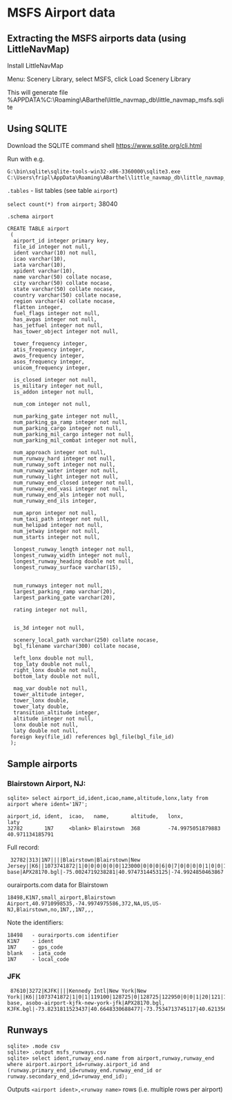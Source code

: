 # MSFS Airport data

## Extracting the MSFS airports data (using LittleNavMap)

Install LittleNavMap

Menu: Scenery Library, select MSFS, click Load Scenery Library

This will generate file %APPDATA%C:\Roaming\ABarthel\little_navmap_db\little_navmap_msfs.sqlite

## Using SQLITE

Download the SQLITE command shell https://www.sqlite.org/cli.html

Run with e.g.
```
G:\bin\sqlite\sqlite-tools-win32-x86-3360000\sqlite3.exe C:\Users\fripl\AppData\Roaming\ABarthel\little_navmap_db\little_navmap_msfs.sqlite
```

`.tables` - list tables (see table `airport`)

`select count(*) from airport;`
38040

`.schema airport`
```
CREATE TABLE airport
 (
  airport_id integer primary key,
  file_id integer not null,
  ident varchar(10) not null,
  icao varchar(10),
  iata varchar(10),
  xpident varchar(10),
  name varchar(50) collate nocase,
  city varchar(50) collate nocase,
  state varchar(50) collate nocase,
  country varchar(50) collate nocase,
  region varchar(4) collate nocase,
  flatten integer,
  fuel_flags integer not null,
  has_avgas integer not null,
  has_jetfuel integer not null,
  has_tower_object integer not null,

  tower_frequency integer,
  atis_frequency integer,
  awos_frequency integer,
  asos_frequency integer,
  unicom_frequency integer,

  is_closed integer not null,
  is_military integer not null,
  is_addon integer not null,

  num_com integer not null,

  num_parking_gate integer not null,
  num_parking_ga_ramp integer not null,
  num_parking_cargo integer not null,
  num_parking_mil_cargo integer not null,
  num_parking_mil_combat integer not null,

  num_approach integer not null,
  num_runway_hard integer not null,
  num_runway_soft integer not null,
  num_runway_water integer not null,
  num_runway_light integer not null,
  num_runway_end_closed integer not null,
  num_runway_end_vasi integer not null,
  num_runway_end_als integer not null,
  num_runway_end_ils integer,

  num_apron integer not null,
  num_taxi_path integer not null,
  num_helipad integer not null,
  num_jetway integer not null,
  num_starts integer not null,

  longest_runway_length integer not null,
  longest_runway_width integer not null,
  longest_runway_heading double not null,
  longest_runway_surface varchar(15),


  num_runways integer not null,
  largest_parking_ramp varchar(20),
  largest_parking_gate varchar(20),

  rating integer not null,


  is_3d integer not null,

  scenery_local_path varchar(250) collate nocase,
  bgl_filename varchar(300) collate nocase,

  left_lonx double not null,
  top_laty double not null,
  right_lonx double not null,
  bottom_laty double not null,

  mag_var double not null,
  tower_altitude integer,
  tower_lonx double,
  tower_laty double,
  transition_altitude integer,
  altitude integer not null,
  lonx double not null,
  laty double not null,
 foreign key(file_id) references bgl_file(bgl_file_id)
 );
 ```

## Sample airports

### Blairstown Airport, NJ:

```
sqlite> select airport_id,ident,icao,name,altitude,lonx,laty from airport where ident='1N7';
```
```
airport_id, ident,  icao,   name,       altitude,   lonx,               laty
32782       1N7     <blank> Blairstown  368         -74.9975051879883   40.971134185791
```

Full record:
```
 32782|313|1N7||||Blairstown|Blairstown|New Jersey||K6||1073741872|1|0|0|0|0|0|0|123000|0|0|0|6|0|7|0|0|0|0|1|0|0|1|0|0|0|0|46|127|0|0|2|3103|64|60.676197052002|A|1|RGAS||3|0|fs-base|APX28170.bgl|-75.0024719238281|40.9747314453125|-74.9924850463867|40.9684906005859|-13.2638130187988|||||368|-74.9975051879883|40.971134185791
```

ourairports.com data for Blairstown
```
18498,K1N7,small_airport,Blairstown Airport,40.9710998535,-74.9974975586,372,NA,US,US-NJ,Blairstown,no,1N7,,1N7,,,
```

Note the identifiers:
```
18498   - ourairports.com identifier
K1N7    - ident
1N7     - gps_code
blank   - iata_code
1N7     - local_code
```

### JFK

```
 87610|3272|KJFK||||Kennedy Intl|New York|New York||K6||1073741872|1|0|1|119100|128725|0|128725|122950|0|0|1|20|121|146|0|0|0|0|4|0|0|4|0|4|4|7|1107|3404|0|0|12|14510|200|120.733848571777|A|4|RGAL|GH|5|0|fs-base, asobo-airport-kjfk-new-york-jfk|APX28170.bgl, KJFK.bgl|-73.8231811523437|40.6648330688477|-73.7534713745117|40.6213569641113|-13.9459600448608|||||12|-73.7776718139648|40.6413688659668
```

## Runways

```
sqlite> .mode csv
sqlite> .output msfs_runways.csv
sqlite> select ident,runway_end.name from airport,runway,runway_end where airport.airport_id=runway.airport_id and (runway.primary_end_id=runway_end.runway_end_id or runway.secondary_end_id=runway_end_id);
```
Outputs `<airport ident>,<runway name>` rows (i.e. multiple rows per airport)
